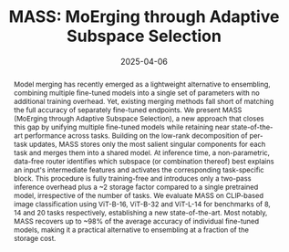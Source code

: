 ---
# Documentation: https://wowchemy.com/docs/managing-content/

title: "MASS: MoErging through Adaptive Subspace Selection"
subtitle: ''
summary: ''
authors:
- admin
- Alessandro Zirilli
- Antonio Andrea Gargiulo
- Maria Sofia Bucarelli
- Simone Scardapane
- Fabrizio Silvestri
- Iacopo Masi
- Emanuele Rodolà


# Author notes (optional)
author_notes:
  - 'Equal contribution'
  - 'Equal contribution'

tags: []
categories: []
date: '2025-04-06'
lastmod: 2025-02-27T:26:44
featured: false
draft: false
publication_short: "Preprint"

image:
  caption: ''
  focal_point: 'Center'
  preview_only: false

projects: []
publishDate: '2025-27-02T:26:44'
publication_types:
- '3'
abstract: "Model merging has recently emerged as a lightweight alternative to ensembling, combining multiple fine-tuned models into a single set of parameters with no additional training overhead. Yet, existing merging methods fall short of matching the full accuracy of separately fine-tuned endpoints. We present MASS (MoErging through Adaptive Subspace Selection), a new approach that closes this gap by unifying multiple fine-tuned models while retaining near state-of-the-art performance across tasks. Building on the low-rank decomposition of per-task updates, MASS stores only the most salient singular components for each task and merges them into a shared model. At inference time, a non-parametric, data-free router identifies which subspace (or combination thereof) best explains an input's intermediate features and activates the corresponding task-specific block. This procedure is fully training-free and introduces only a two-pass inference overhead plus a ~2 storage factor compared to a single pretrained model, irrespective of the number of tasks. We evaluate MASS on CLIP-based image classification using ViT-B-16, ViT-B-32 and ViT-L-14 for benchmarks of 8, 14 and 20 tasks respectively, establishing a new state-of-the-art. Most notably, MASS recovers up to ~98% of the average accuracy of individual fine-tuned models, making it a practical alternative to ensembling at a fraction of the storage cost."

links:
- name: arXiv
  url : https://arxiv.org/abs/2504.05342

publication: '*ArXiv preprint*'
---